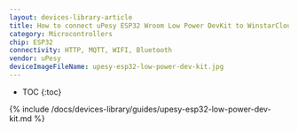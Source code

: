 ```yaml
---
layout: devices-library-article
title: How to connect uPesy ESP32 Wroom Low Power DevKit to WinstarCloud?
category: Microcontrollers
chip: ESP32
connectivity: HTTP, MQTT, WIFI, Bluetooth
vendor: uPesy
deviceImageFileName: upesy-esp32-low-power-dev-kit.jpg
---
```


* TOC
{:toc}

{% include /docs/devices-library/guides/upesy-esp32-low-power-dev-kit.md %}
